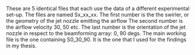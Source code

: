 These are 5 identical files that each use the data of a different experimental set-up. The files are named Sx_xx_xx. The first number is the the swirler, or the geometry of the jet nozzle emitting the airflow
The second number is the airflow velocity 30, 50 etc.
The last number is the orientation of the jet nozzle in respect to the beamforming array: 0, 90 degs. 
The main working file is the one containing S0_30_90. It is the one that I used for the findings in my thesis. 
